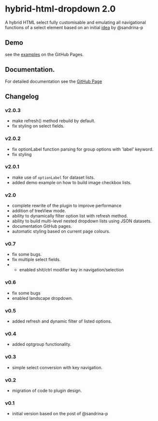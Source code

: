 # hybrid-html-dropdown 2.0
A hybrid HTML select fully customisable and emulating all navigational functions of a select element based on an initial [idea](https://css-tricks.com/striking-a-balance-between-native-and-custom-select-elements/) by @sandrina-p

## Demo
see the [examples](https://aurovrata.github.io/hybrid-html-dropdown/examples/) on the GitHub Pages.
## Documentation.
For detailed documentation see the [GitHub Page](https://aurovrata.github.io/hybrid-html-dropdown/)

## Changelog
### v2.0.3
* make refresh() method rebuild by default.
* fix styling on select fields.
### v2.0.2
* fix optionLabel function parsing for group options with 'label' keyword.
* fix styling
### v2.0.1
* make use of `optionLabel` for dataset lists.
* added demo example on how to build image checkbox lists.
### v2.0
* complete rewrite of the plugin to improve performance
* addition of treeView mode.
* ability to dynamically filter option list with refresh method.
* ability to build multi-level nested dropdown lists using JSON datasets.
* documentation GitHub pages.
* automatic styling based on current page colours.
### v0.7
* fix some bugs.
* fix multiple select fields.
* * enabled shit/ctrl modifier key in navigation/selection
### v0.6
* fix some bugs
* enabled landscape dropdown.
### v0.5
* added refresh and dynamic filter of listed options.
### v0.4
* added optgroup functionality.
### v0.3
* simple select conversion with key navigation.
### v0.2
* migration of code to plugin design.
### v0.1
* initial version based on the post of @sandrina-p
